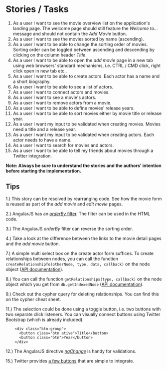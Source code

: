 # Stories / Tasks

  1. As a user I want to see the movie overview list on the application's
     landing page. The welcome page should still feature the *Welcome to...*
     message and should not contain the *Add Movie* button.
  2. As a user I want to see the movies sorted by name (ascending).
  3. As a user I want to be able to change the sorting order of movies. Sorting
     order can be toggled between ascending and descending by clicking on the
     column header *Title*.
  4. As a user I want to be able to open the *add movie* page in a new tab
     using web browsers' standard mechanisms, i.e. CTRL / CMD click, right click
     open in new tab etc..
  5. As a user I want to be able to create actors. Each actor has a name
     and a short biography.
  6. As a user I want to be able to see a list of actors.
  7. As a user I want to connect actors and movies.
  8. As a user I want to see a movie's actors.
  9. As a user I want to remove actors from a movie.
  10. As a user I want to be able to define movies' release years.
  11. As a user I want to be able to sort movies either by
      movie title or release year.
  12. As a user I want my input to be validated when creating movies.
      Movies need a title and a release year.
  13. As a user I want my input to be validated when creating actors. Each
      actor needs to have a name.
  14. As a user I want to search for movies and actors.
  15. As a user I want to be able to tell my friends about movies through a
      Twitter integration.

**Note: Always be sure to understand the stories and the authors' intention
before starting the implementation.**

## Tips

 1.) This story can be resolved by rearranging code. See how the movie form is
     reused as part of the *add movie* and *edit movie* pages.

 2.) AngularJS has an [*orderBy* filter](http://docs.angularjs.org/api/ng.filter:orderBy).
     The filter can be used in the HTML code.

 3.) The AngularJS *orderBy* filter can reverse the sorting order.

 4.) Take a look at the difference between the links to the movie detail pages
    and the *add movie* button.

 7.) A simple multi select box on the create actor form suffices. To create
    relationships between nodes, you can call the function
    `createRelationshipTo(otherNode, type, data, callback)` on the node
    object ([API documentation](http://coffeedoc.info/github/thingdom/node-neo4j/master/)).

 8.) You can call the function `getRelationships(type, callback)`
    on the node object which you get from `db.getIndexedNode`
    ([API documentation](http://coffeedoc.info/github/thingdom/node-neo4j/master/)).

 9.) Check out the cypher query for deleting relationships. You can find this on
    the cypher cheat sheet.

 11.) The selection could be done using a toggle button, i.e. two buttons with
     two separate click listeners. You can visually connect buttons using
     Twitter Bootstrap (which is already included).

```
    <div class="btn-group">
      <button class="btn ative">Title</button>
      <button class="btn">Year</button>
    </div>
```

 12.) The AngularJS directive [*ngChange*](http://docs.angularjs.org/api/ng.directive:ngChange) is handy for validations.

 15.) Twitter provides
      [a few buttons](https://twitter.com/about/resources/buttons)
      that are simple to integrate.
